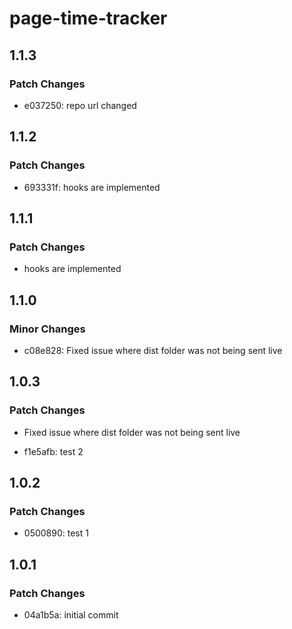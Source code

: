# page-time-tracker

## 1.1.3

### Patch Changes

- e037250: repo url changed

## 1.1.2

### Patch Changes

- 693331f: hooks are implemented

## 1.1.1

### Patch Changes

- hooks are implemented

## 1.1.0

### Minor Changes

- c08e828: Fixed issue where dist folder was not being sent live

## 1.0.3

### Patch Changes

- Fixed issue where dist folder was not being sent live

- f1e5afb: test 2

## 1.0.2

### Patch Changes

- 0500890: test 1

## 1.0.1

### Patch Changes

- 04a1b5a: initial commit
